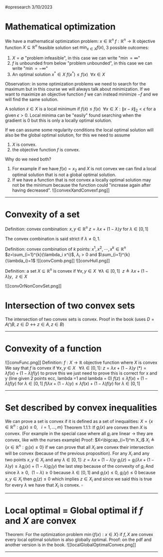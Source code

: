 #opresearch
3/10/2023
# Mathematical optimization
We have a mathematical optimization problem:
$x\in\mathbb{R}^n$
$f:\mathbb{R}^n\to\mathbb{R}$ objective function 
$X \subseteq \mathbb{R}^n$ feasible solution set
$\min_{x\in X} f(x)$, 3 possible outcomes:
1. $X=\emptyset$ "problem infeasible", in this case we can write "$\min=\infty$"
2. $f$ is unbounded from below "problem unbounded", in this case we can write "$\min=-\infty$"
3. An optimal solution $x^* \in X \ f(x^*)\le f(x) \ \  \forall x \in X$

Observation: in some optimization problems we need to search for the maximum but in this course we will always talk about minimization. If we want to maximize an objective function $f$ we can instead minimize $-f$ and we will find the same solution.

A solution $\tilde{x}\in X$ is a local minimum if $f(\tilde{x}) \le f(x) \ \ \forall x \in X : \| x-\tilde{x} \|_2 < \epsilon$ for a given $\epsilon >0$.
Local minima can be "easily" found searching when the gradient is 0 but this is only a locally optimal solution.

If we can assume some regularity conditions the local optimal solution will also be the global optimal solution, for this we need to assume
1. $X$ is convex.
2. the objective function $f$ is convex.

Why do we need both?
1. For example if we have $f(x)=x_2$ and $X$ is not convex we can find a local optimal solution that is not a global optimal solution.
2. If we have a function that is not convex a locally optimal solution may not be the minimum because the function could "increase again after having decreased".
![[convexXandConvexf.png]]
---
# Convexity of a set
Definition: convex combination: $x,y \in \mathbb{R}^n$ $z=\lambda x+ (1-\lambda)y$ for $\lambda \in [0,1]$

The convex combination is said strict if $\lambda \ne0,1$.

Definition: convex combination of $k$ points: $x^1,x^2,\dotsi,x^k \in \mathbb{R}^n$ $z=\sum_{i=1}^{k}{\lambda_i x^i}$, $\lambda_i>0$ and $\sum_{i=1}^{k}{\lambda_i}=1$
![[convComb.png]]
![[convHull.png]]

Definition: a set $X \subseteq \mathbb{R}^n$ is convex if $\forall x,y \in X \ \   \forall \lambda\in[0,1] \ \ z\triangleq\lambda x + (1-\lambda)y,\ \  z\in X$ 

![[convOrNonConvSet.png]]

# Intersection of two convex sets
The intersection of two convex sets is convex. Proof in the book (uses $D=A\bigcap B, \ z\in D \leftrightarrow z\in A,z\in B$)


---
# Convexity of a function
![[convFunc.png]]
Definition: $f:X\to\mathbb{R}$ objective function where $X$ is convex 
We say that $f$ is convex if $\forall x,y \in X\ \ \  \forall \lambda \in [0,1]$:
$z=\lambda x + (1-\lambda)y$
$(*)=\lambda f(x)+ (1-\lambda)f(y)$ to prove this we just need to prove this is correct for x and y (line given 2 points ecc, lambda =1 and lambda = 0)
$f(z)\le \lambda f(x)+ (1-\lambda)f(y)$ for $\lambda \in [0,1]$
$f(\lambda x + (1-\lambda)y)\le \lambda f(x)+ (1-\lambda)f(y)$ for $\lambda \in [0,1]$

---
# Set described by convex inequalities
We can prove a set is convex if it is defined as a set of inequalities:
$X=\{x\in \mathbb{R}^n: g_i(x)\le 0, \ \ \ i=1,\dots,m\}$
Theorem 1.1.1: If $g_i(x)$ are convex then $X$ is convex.
(For example in the special case where all $g_i$ are linear $\to$ they are convex, like with the nurses example)
Proof: $X=\bigcap_{i=1}^m X_i$  $X_i\triangleq\{x\in \mathbb{R}^n: g_i(x)\le 0\}$ if we can prove that all $X_i$ are convex their intersection will be convex (because of the previous proposition). 
For any $X_i$ and any two points $x,y\in X_i$ and any $\lambda\in[0,1]$: $z=\lambda x + (1-\lambda)y$ 
$g_i(z)=g_i(\lambda x + (1-\lambda)y)\le \lambda g_i(x)+(1-\lambda)g_i(y)$ the last step because of the convexity of $g_i$
And since $\lambda \ge 0,\ \ (1-\lambda)\ge 0$ because $\lambda \in [0,1]$ and $g_i(x)\le0,\ g_i(y)\le0$ because $x,y \in X_i$
then $g_i(z)\le 0$ which implies $z\in X_i$ and since we said this is true for every $\lambda$ we have that $X_i$ is convex. $\square$ 
   
---
# Local optimal = Global optimal if $f$ and $X$ are convex
Theorem: For the optimization problem $\min\{f(x):x\in X\}$
if $f,X$ are convex every local optimal solution is also globally optimal.
Proof: on the pdf and another version is in the book.
![[localGlobalOptimalConvex.png]]

---

